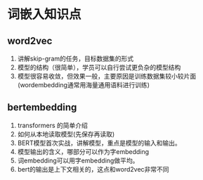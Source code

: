 # 词嵌入知识点

## word2vec
1. 讲解skip-gram的任务，目标数据集的形式 
2. 模型的结构（很简单），学员可以自行尝试更负杂的模型结构
3. 模型很容易收敛，但效果一般，主要原因是训练数据集较小较片面(wordembedding通常用海量通用语料进行训练)


## bertembedding
1. transformers 的简单介绍
2. 如何从本地读取模型(先保存再读取)
3. BERT模型首次实战，讲解模型，重点是模型的输入和输出。
4. 模型输出的含义，哪部分可以作为字embedding
5. 词embedding可以用字embedding做平均。
6. bert的输出是上下文相关的，这点和word2vec非常不同